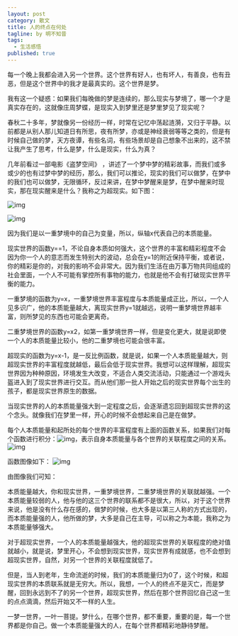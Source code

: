 ```yaml
---
layout: post
category: 散文
title: 人的终点在何处
tagline: by 明不知昔
tags: 
  - 生活感悟
published: true
---
```



每一个晚上我都会进入另一个世界。这个世界有好人，也有坏人，有善良，也有丑恶，但是这个世界中的我才是最真实的。这个世界是梦。

我有这一个疑惑：如果我们每晚做的梦是连续的，那么现实与梦境了，哪一个才是真实存在的，这就像庄周梦蝶，是现实入到梦里还是梦里梦见了现实呢？

<!--more-->

春秋二十多年，梦就像另一份经历一样，时常在记忆中荡起涟漪，又归于平静。以前都是从别人那儿知道日有所思，夜有所梦，亦或是神经衰弱等等之类的，但是有时候自己做的梦，天方夜谭，有些名词，有些场景却是自己想象不出来的，这不禁让我产生了思考，什么是梦，什么是现实，什么为真？

几年前看过一部电影《盗梦空间》 ，讲述了一个梦中梦的精彩故事，而我们或多或少的也有过梦中梦的经历，那么，我们可以推论，现实的我们可以做梦，在梦中的我们也可以做梦，无限循环，反过来讲，在梦中梦醒来是梦，在梦中醒来时现实，那在现实醒来是什么？我称之为超现实。如下图：

![img](http://a1.qpic.cn/psb?/fcf16dbb-54fe-4313-b291-ea062676f62f/IpNu32c4rlVsFnkuvpSFBs5tyNy1Dxb7ULk7pAafqNI!/b/dKgAAAAAAAAA&ek=1&kp=1&pt=0&bo=UgRNAAAAAAAFADg!&t=5&tl=3&su=04711249&tm=1566100800&sce=0-12-12&rf=2-9)



![img](http://a4.qpic.cn/psb?/fcf16dbb-54fe-4313-b291-ea062676f62f/zRF4QXv7TfEToKjPWH8uCSPJXKFqCyJUEORe5p.prLc!/b/dKsAAAAAAAAA&ek=1&kp=1&pt=0&bo=JgPhAQAAAAAFAOY!&t=5&tl=3&su=054936609&tm=1566100800&sce=0-12-12&rf=2-9)

因为我们是以一重梦境中的自己为变量，所以，纵轴x代表自己的本质能量。

现实世界的函数y==1，不论自身本质如何强大，这个世界的丰富和精彩程度不会因为你一个人的意志而发生特别大的波动，总会在y=1的附近保持平衡，或者说，你的精彩是你的，对我的影响不会非常大。因为我们生活在由万事万物共同组成的社会里面，一个人不可能有掌控所有事物的能力，也就是他不会有打破现实世界平衡的能力。

一重梦境的函数为y=x，一重梦境世界丰富程度与本质能量成正比，所以，一个人见多识广，他的本质能量越大，离现实世界y=1就越远，说明一重梦境世界越丰富，则所梦见的东西也可能会更离奇。

二重梦境世界的函数y=x2，如第一重梦境世界一样，但是变化更大，就是说即使一个人的本质能量比较小，他的二重梦境也可能会很丰富。

超现实的函数为y=x-1，是一反比例函数，就是说，如果一个人本质能量越大，则超现实世界的丰富程度就越低，最后会低于现实世界。我想可以这样理解，超现实世界因为种种原因，环境发生大改变，不适合人类交流活动，只能通过一个游戏头盔进入到了现实世界进行交互。而从他们那一批人开始之后的现实世界每个出生的孩子，都是现实世界原生的数据。

当现实世界的人的本质能量强大到一定程度之后，会逐渐遗忘回到超现实世界的这个念头。就像我们在梦里一样，开心的时候不会想起来自己是在做梦。




每个人本质能量和起所处的每个世界的丰富程度有上面的函数关系，如果我们对每个函数进行积分：![img](http://a3.qpic.cn/psb?/fcf16dbb-54fe-4313-b291-ea062676f62f/77DY8JsJRIxMMSC.xQLYQ7O*yiR4t6Qwt3mVgj2m2us!/b/dPoAAAAAAAAA&ek=1&kp=1&pt=0&bo=agAgAAAAAAAFAGk!&t=5&tl=3&su=013059665&tm=1566100800&sce=0-12-12&rf=2-9)，表示自身本质能量与各个世界的关联程度之间的关系。
 ![img](http://a2.qpic.cn/psb?/fcf16dbb-54fe-4313-b291-ea062676f62f/VjtRqGNxz5Vj0ymaIgmTDsg683Ht9ui6m99mVfyYLwQ!/b/dKUAAAAAAAAA&ek=1&kp=1&pt=0&bo=6AOxAAAAAAAFAHk!&t=5&tl=3&su=075615121&tm=1566100800&sce=0-12-12&rf=2-9)

 函数图像如下：
![img](http://a4.qpic.cn/psb?/fcf16dbb-54fe-4313-b291-ea062676f62f/kcfCnz360rcQLSGsSln1cCdE3Tf0KF5nFa4BS.LgSDY!/b/dKsAAAAAAAAA&ek=1&kp=1&pt=0&bo=ggLvAQAAAAAFAE0!&t=5&tl=3&su=0174818641&tm=1566100800&sce=0-12-12&rf=2-9) 

由图像我们可知：

本质能量越大，你和现实世界，一重梦境世界，二重梦境世界的关联就越强。一个本质能量较弱的人，他与他的这三个世界的联系都不是很大，所以，对于这个世界来说，他是没有什么存在感的，做梦的时候，也大多是以第三人称的方式出现的，而本质能量强的人，他所做的梦，大多是自己在主导，可以称之为本能，我称之为本质能量够强大。

对于超现实世界，一个人的本质能量越强大，他的超现实世界的关联程度的绝对值就越小，就是说，梦里开心，不会想到现实世界，现实世界有成就感，也不会想到超现实世界，自然，对另一个世界的关联程度就低了。

但是，当人到老年，生命流逝的时候，我们的本质能量归为0了，这个时候，和超现实世界的本质联系就是无穷大。所以，我想，一个人的终点不是灭亡，而是梦醒，回到永远到不了的另一个世界，超现实世界，然后在那个世界回忆自己这一生的点点滴滴，然后开始又不一样的人生。

一梦一世界，一叶一菩提。梦什么，在哪个世界，都不重要，重要的是，每一个世界都是你自己。做一个本质能量强大的人，在每个世界都精彩地静待梦醒。